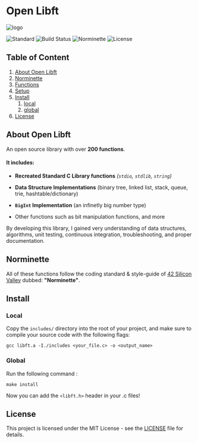 # Open Libft

![logo](resources/libft-logo.svg.png)

![Standard](https://img.shields.io/badge/Standard-ANSI%20C89-red.svg)
![Build Status](https://img.shields.io/badge/Build-Pass-lightred.svg)
![Norminette](https://img.shields.io/badge/Norminette-Pass-lightred.svg)
![License](https://img.shields.io/badge/License-MIT-blue.svg)

## Table of Content

1. [About Open Libft](#about-libft)
2. [Norminette](#norminette)
3. [Functions](#functions)
4. [Setup](#setup)
5. [Install](#install)
	1. [local](#local)
	2. [global](#global)
7. [License](#license)

## About Open Libft <a name="about-libft"></a>

An open source library with over **200 functions**.

#### It includes:

 * **Recreated Standard C Library functions** _(`stdio`, `stdlib`, `string`)_
 
 * **Data Structure Implementations** (binary tree, linked list, stack, queue, trie, hashtable/dictionary)
 
 * **`BigInt` Implementation** (an infinetly big number type)
 
 * Other functions such as bit manipulation functions, and more

By developing this library, I gained very understanding of data structures, algorithms,
unit testing, continuous integration, troubleshooting, and proper documentation.

## Norminette <a name="norminette"></a>

All of these functions follow the coding standard & style-guide of [42 Silicon Valley](https://www.42.us.org/) dubbed: **"Norminette"**.

## Install <a name="install"></a>

### Local <a name="local"></a>

Copy the `includes/` directory into the root of your project, and
make sure to compile your source code with the following flags:

	gcc libft.a -I./includes <your_file.c> -o <output_name>

### Global <a name="global"></a>

Run the following command :

	make install

Now you can add the `<libft.h>` header in your .c files!

## License <a name="license"></a>

This project is licensed under the MIT License - see the [LICENSE](LICENSE/)
file for details.
